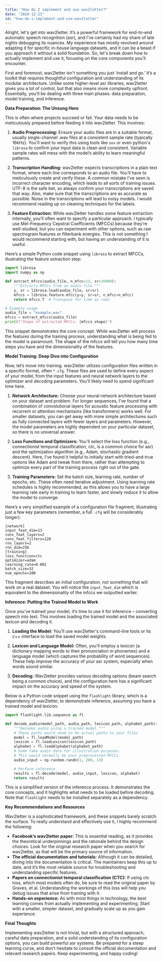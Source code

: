 ```yaml
---
title: "How do I implement and use wav2letter?"
date: "2024-12-23"
id: "how-do-i-implement-and-use-wav2letter"
---
```


Alright, let's get into wav2letter. It’s a powerful framework for end-to-end automatic speech recognition (asr), and I've certainly had my share of late nights debugging its nuances. My experience has mostly revolved around adapting it for specific in-house language datasets, and it can be a beast if you approach it without a solid foundation. So, let's break down how to actually implement and use it, focusing on the core components you'll encounter.

First and foremost, wav2letter isn't something you just ‘install and go.’ It’s a toolkit that requires thoughtful configuration and understanding of its modular architecture. Unlike some higher-level asr libraries, wav2letter gives you a lot of control, but that also means more complexity upfront. Essentially, you'll be dealing with three main phases: data preparation, model training, and inference.

**Data Preparation: The Unsung Hero**

This is often where projects succeed or fail. Your data needs to be meticulously prepared before feeding it into wav2letter. This involves:

1.  **Audio Preprocessing:** Ensure your audio files are in a suitable format, usually single-channel .wav files at a consistent sample rate (typically 16kHz). You'll want to verify this using tools like `sox` or even python's `librosa` to confirm your input data is clean and consistent. Variable sample rates will mess with the model’s ability to learn meaningful patterns.

2.  **Transcription Handling:** wav2letter expects transcriptions in a plain text format, where each line corresponds to an audio file. You’ll have to meticulously create and verify these. A common mistake I've seen is incorrect character encoding, which leads to all sorts of training issues. UTF-8 is the safe bet, so always confirm your transcriptions are saved that way. Also, make sure that the transcriptions are as accurate as possible. Noise in the transcriptions will lead to noisy models. I would recommend reading up on cleaning techniques for the labels.

3.  **Feature Extraction:** While wav2letter handles some feature extraction internally, you’ll often want to specify a particular approach. I typically use Mel-Frequency Cepstral Coefficients (MFCCs) because they’re well-studied, but you can experiment with other options, such as raw spectrogram features or filterbank energies. This is not something I would recommend starting with, but having an understanding of it is useful.

Here’s a simple Python code snippet using `librosa` to extract MFCCs, illustrating the feature extraction step:

```python
import librosa
import numpy as np

def extract_mfccs(audio_file, n_mfcc=13, sr=16000):
    """Extracts MFCCs from an audio file."""
    y, sr = librosa.load(audio_file, sr=sr)
    mfccs = librosa.feature.mfcc(y=y, sr=sr, n_mfcc=n_mfcc)
    return mfccs.T  # Transpose for time as rows

# Example usage
audio_file = "example.wav"
mfccs = extract_mfccs(audio_file)
print(f"Shape of extracted MFCCs: {mfccs.shape}")
```

This snippet demonstrates the core concept. While wav2letter will process the features during the training process, understanding what is being fed to the model is paramount. The shape of the mfccs will tell you how many time steps you have and the dimensionality of the features.

**Model Training: Deep Dive into Configuration**

Now, let’s move into training. wav2letter utilizes configuration files written in a specific format, often `*.cfg`. These files are used to define every aspect of your model, from the input features and neural network layers to the optimizer and decoding parameters. You'll likely need to spend significant time here.

1.  **Network Architecture:** Choose your neural network architecture based on your dataset and problem. For longer sequences, I’ve found that a combination of convolutional layers for acoustic feature processing with recurrent or attention mechanisms (like transformers) works well. For smaller datasets, you can get away with more simple architectures such as fully connected layers with fewer layers and parameters. However, the model parameters are highly dependent on your particular dataset, so there is no universal answer.

2.  **Loss Functions and Optimizers:** You'll select the loss function (e.g., connectionist temporal classification, ctc, is a common choice for asr) and the optimization algorithm (e.g., Adam, stochastic gradient descent). Here, I've found it helpful to initially start with tried-and-true options like Adam and tweak from there, rather than attempting to optimize every part of the training process right out of the gate.

3.  **Training Parameters:** Set the batch size, learning rate, number of epochs, etc. These often need iterative adjustment. Using learning rate schedules is highly recommended, as this allows you to have a large learning rate early in training to learn faster, and slowly reduce it to allow the model to converge.

Here’s a very simplified example of a configuration file fragment, illustrating just a few key parameters (remember, a full `.cfg` will be considerably longer):

```
[network]
input_feat_dim=13
conv_feat_layers=2
conv_feat_filters=128
rnn_layers=2
rnn_dim=256
[training]
loss_function=ctc
optimizer=adam
learning_rate=0.001
batch_size=32
num_epochs=100
```

This fragment describes an initial configuration, not something that will work on a real dataset. You will notice the `input_feat_dim` which is equivalent to the dimensionality of the mfccs we outputted earlier.

**Inference: Putting the Trained Model to Work**

Once you’ve trained your model, it’s time to use it for inference – converting speech into text. This involves loading the trained model and the associated lexicon and decoding it.

1.  **Loading the Model:** You’ll use wav2letter's command-line tools or its c++ interface to load the saved model weights.

2.  **Lexicon and Language Model:** Often, you’ll employ a lexicon (a dictionary mapping words to their pronunciation in phonemes) and a language model (which captures the probability of word sequences). These help improve the accuracy of your asr system, especially when words sound similar.

3.  **Decoding:** Wav2letter provides various decoding options (beam search being a common choice), and the configuration here has a significant impact on the accuracy and speed of the system.

Below is a Python code snippet using the `flashlight` library, which is a dependency of wav2letter, to demonstrate inference, assuming you have a trained model and lexicon:

```python
import flashlight.lib.sequence as fl

def decode_audio(model_path, audio_path, lexicon_path, alphabet_path):
    """Decodes audio using a trained model."""
    # These paths would need to be actual paths to your files
    model = fl.loadModel(model_path)
    lexicon = fl.loadLexicon(lexicon_path)
    alphabet = fl.loadAlphabet(alphabet_path)
    # Some fake audio data for illustration purposes.
    # This would normally be your preprocessed MFCCs.
    audio_input = np.random.randn(1, 200, 13)

    # Perform inference
    results = fl.decode(model, audio_input, lexicon, alphabet)
    return results
```

This is a simplified version of the inference process. It demonstrates the core concepts, and it highlights what needs to be loaded before decoding. Note that `flashlight` needs to be installed separately as a dependency.

**Key Recommendations and Resources**

Wav2letter is a sophisticated framework, and these snippets barely scratch the surface. To really understand and effectively use it, I highly recommend the following:

*   **Facebook’s wav2letter paper:** This is essential reading, as it provides the theoretical underpinnings and the rationale behind the design choices. Look for the original research paper when you search for wav2letter, as that will be the primary source of information.
*   **The official documentation and tutorials:** Although it can be detailed, diving into the documentation is critical. The maintainers keep this up to date, and it’s the most reliable source for troubleshooting and understanding specific features.
*   **Papers on connectionist temporal classification (CTC):** If using ctc loss, which most models often do, be sure to read the original paper by Graves, et al. Understanding the workings of this loss will help you debug issues that arise from training with it.
*   **Hands-on experience:** As with most things in technology, the best learning comes from actually implementing and experimenting. Start with a smaller, simpler dataset, and gradually scale up as you gain experience.

**Final Thoughts**

Implementing wav2letter is not trivial, but with a structured approach, careful data preparation, and a solid understanding of its configuration options, you can build powerful asr systems. Be prepared for a steep learning curve, and don't hesitate to consult the official documentation and relevant research papers. Keep experimenting, and happy coding!
